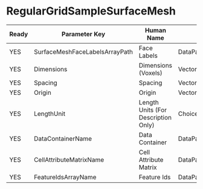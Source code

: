 # RegularGridSampleSurfaceMesh #

| Ready | Parameter Key | Human Name | Parameter Type | Parameter Class |
|-------|---------------|------------|-----------------|----------------|
| YES | SurfaceMeshFaceLabelsArrayPath | Face Labels | DataPath | ArraySelectionParameter |
| YES | Dimensions | Dimensions (Voxels) | VectorInt32Parameter::ValueType | VectorInt32Parameter |
| YES | Spacing | Spacing | VectorFloat32Parameter::ValueType | VectorFloat32Parameter |
| YES | Origin | Origin | VectorFloat32Parameter::ValueType | VectorFloat32Parameter |
| YES | LengthUnit | Length Units (For Description Only) | ChoicesParameter::ValueType | ChoicesParameter |
| YES | DataContainerName | Data Container | DataPath | DataGroupCreationParameter |
| YES | CellAttributeMatrixName | Cell Attribute Matrix | DataPath | ArrayCreationParameter |
| YES | FeatureIdsArrayName | Feature Ids | DataPath | ArrayCreationParameter |
